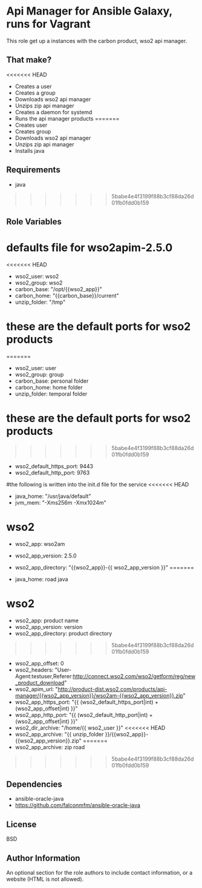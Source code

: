 Api Manager for Ansible Galaxy, runs for Vagrant
=========

This role get up a instances with the carbon product, wso2 api manager.

That make?
------------

<<<<<<< HEAD
- Creates a user
- Creates a group
- Downloads wso2 api manager
- Unzips zip api manager
- Creates a daemon for systemd
- Runs the api manager products 
=======
- Creates user
- Creates group
- Downloads wso2 api manager
- Unzips zip api manager
- Installs java

Requirements
------------
- java
>>>>>>> 5babe4e4f3199f88b3cf88da26d01fb0fdd0b159

Role Variables
--------------

# defaults file for wso2apim-2.5.0
<<<<<<< HEAD
- wso2_user: wso2
- wso2_group: wso2
- carbon_base: "/opt/{{wso2_app}}" 
- carbon_home: "{{carbon_base}}/current"
- unzip_folder: "/tmp"

# these are the default ports for wso2 products
=======

- wso2_user: user
- wso2_group: group
- carbon_base: personal folder
- carbon_home: home folder
- unzip_folder: temporal folder

# these are the default ports for wso2 products

>>>>>>> 5babe4e4f3199f88b3cf88da26d01fb0fdd0b159
- wso2_default_https_port: 9443
- wso2_default_http_port: 9763

#the following is written into the init.d file for the service
<<<<<<< HEAD
- java_home: "/usr/java/default"
- jvm_mem: "-Xms256m -Xmx1024m"

# wso2
- wso2_app: wso2am
- wso2_app_version: 2.5.0
- wso2_app_directory: "{{wso2_app}}-{{ wso2_app_version }}"
=======

- java_home: road java

# wso2

- wso2_app: product name
- wso2_app_version: version
- wso2_app_directory: product directory 
>>>>>>> 5babe4e4f3199f88b3cf88da26d01fb0fdd0b159
- wso2_app_offset: 0
- wso2_headers: "User-Agent:testuser,Referer:http://connect.wso2.com/wso2/getform/reg/new_product_download"
- wso2_apim_url: "http://product-dist.wso2.com/products/api-manager/{{wso2_app_version}}/wso2am-{{wso2_app_version}}.zip"
- wso2_app_https_port: "{{ (wso2_default_https_port|int) + (wso2_app_offset|int) }}"
- wso2_app_http_port: "{{ (wso2_default_http_port|int) + (wso2_app_offset|int) }}"
- wso2_dir_archive: "/home/{{ wso2_user }}"
<<<<<<< HEAD
- wso2_app_archive: "{{ unzip_folder }}/{{wso2_app}}-{{wso2_app_version}}.zip"
=======
- wso2_app_archive: zip road
>>>>>>> 5babe4e4f3199f88b3cf88da26d01fb0fdd0b159

Dependencies
------------

- ansible-oracle-java
- https://github.com/falconmfm/ansible-oracle-java

License
-------

BSD

Author Information
------------------

An optional section for the role authors to include contact information, or a website (HTML is not allowed).

